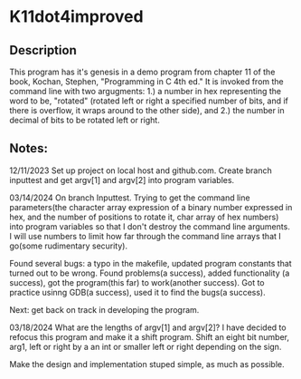 # K11dot4improved
## Description
This program has it's genesis in a demo program from chapter 11 of the book,
Kochan, Stephen, "Programming in C 4th ed." It is invoked from the command
line with two argugments: 1.) a number in hex representing the word to be,
"rotated" (rotated left or right a specified number of bits, and if there is
overflow, it wraps around to the other side), and 2.) the number in decimal 
of bits to be rotated left or right.
## Notes:
12/11/2023
    Set up project on local host and github.com.
    Create branch inputtest and get argv[1] and argv[2] into program
variables.

03/14/2024
On branch Inputtest. Trying to get the command line parameters(the character 
array expression of a binary number expressed in hex, and the number of 
positions to rotate it, char array of hex numbers) into program variables so
that I don't destroy the command line arguments. I will use numbers to limit
how far through the command line arrays that I go(some rudimentary security).

Found several bugs: a typo in the makefile, updated program constants that 
turned out to be wrong. Found problems(a success), added functionality
(a success), got the program(this far) to work(another success). Got to 
practice usinng GDB(a success), used it to find the bugs(a success).

Next: get back on track in developing the program.

03/18/2024
What are the lengths of argv[1] and argv[2]?
I have decided to refocus this program and make it a shift program. Shift an
eight bit number, arg1, left or right by a an int or smaller left or right 
depending on the sign. 

Make the design and implementation stuped simple, as much as possible.
